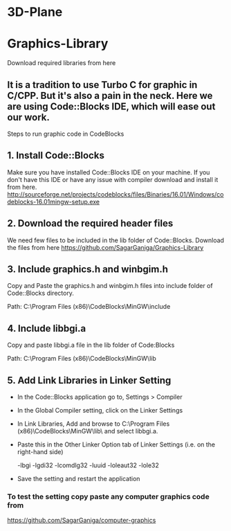 # 3D-Plane
# Graphics-Library
Download required libraries from here


## It is a tradition to use Turbo C for graphic in C/CPP. But it's also a pain in the neck. Here we are using Code::Blocks IDE, which will ease out our work.


Steps to run graphic code in CodeBlocks
## 1. Install Code::Blocks
Make sure you have installed Code::Blocks IDE on your machine. If you don't have this IDE or have any issue with compiler download and install it from here.  http://sourceforge.net/projects/codeblocks/files/Binaries/16.01/Windows/codeblocks-16.01mingw-setup.exe

## 2. Download the required header files
We need few files to be included in the lib folder of Code::Blocks.
Download the files from here https://github.com/SagarGaniga/Graphics-Library

## 3. Include graphics.h and winbgim.h
Copy and Paste the graphics.h and winbgim.h files into include folder of Code::Blocks directory.

Path: C:\Program Files (x86)\CodeBlocks\MinGW\include

## 4. Include libbgi.a
Copy and paste libbgi.a file in the lib folder of Code:Blocks

Path: C:\Program Files (x86)\CodeBlocks\MinGW\lib

## 5. Add Link Libraries in Linker Setting
   * In the Code::Blocks application go to, Settings > Compiler

   * In the Global Compiler setting, click on the Linker Settings

   * In Link Libraries, Add and browse to C:\Program Files (x86)\CodeBlocks\MinGW\lib\ and select libbgi.a.

   * Paste this in the Other Linker Option tab of Linker Settings (i.e. on the right-hand side)

     -lbgi -lgdi32 -lcomdlg32 -luuid -loleaut32 -lole32

   * Save the setting and restart the application

### To test the setting copy paste any computer graphics code from 
https://github.com/SagarGaniga/computer-graphics

